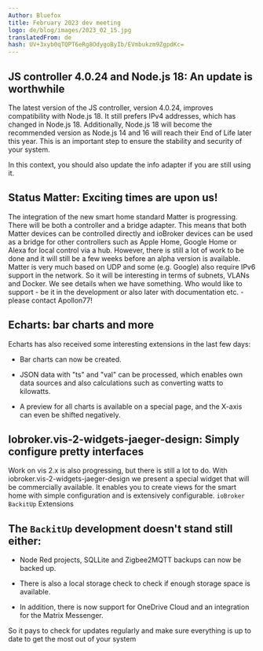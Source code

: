 ```yaml
---
Author: Bluefox
title: February 2023 dev meeting
logo: de/blog/images/2023_02_15.jpg
translatedFrom: de
hash: UV+3xyb0qTQPT6eRg8OdygoByIb/EVmbukzm9ZgpdKc=
---
```

## JS controller 4.0.24 and Node.js 18: An update is worthwhile
<!-- SOURCE: 909729 ## JS-Controller 4.0.24 und Node.js 18: Ein Update lohnt sich -->
The latest version of the JS controller, version 4.0.24, improves compatibility with Node.js 18. It still prefers IPv4 addresses, which has changed in Node.js 18. Additionally, Node.js 18 will become the recommended version as Node.js 14 and 16 will reach their End of Life later this year. This is an important step to ensure the stability and security of your system.
<!-- SOURCE: 584823 Die neueste Version des JS-Controllers, Version 4.0.24, verbessert die Kompatibilität mit Node.js 18. Sie bevorzugt weiterhin IPv4-Adressen, was in Node.js 18 geändert wurde. Darüber hinaus wird Node.js 18 zur empfohlenen Version, da Node.js 14 und 16 im Laufe dieses Jahres ihr End of Life erreichen werden. Dies ist ein wichtiger Schritt, um die Stabilität und Sicherheit Ihres Systems sicherzustellen. -->

In this context, you should also update the info adapter if you are still using it.
<!-- SOURCE: 552912 In diesem Zusammenhang sollten Sie auch den Info-Adapter aktualisieren, falls Sie diesen noch nutzen. -->

## Status Matter: Exciting times are upon us!
<!-- SOURCE: 391572 ## Status Matter: Spannende Zeiten kommen auf uns zu! -->
The integration of the new smart home standard Matter is progressing. There will be both a controller and a bridge adapter. This means that both Matter devices can be controlled directly and ioBroker devices can be used as a bridge for other controllers such as Apple Home, Google Home or Alexa for local control via a hub. However, there is still a lot of work to be done and it will still be a few weeks before an alpha version is available. Matter is very much based on UDP and some (e.g. Google) also require IPv6 support in the network. So it will be interesting in terms of subnets, VLANs and Docker. We see details when we have something. Who would like to support - be it in the development or also later with documentation etc. - please contact Apollon77!
<!-- SOURCE: 214409 Die Integration des neuen Smart-Home-Standards Matter schreitet voran. Es wird sowohl einen Controller- als auch einen Bridge-Adapter geben. Damit können sowohl Matter-Geräte direkt gesteuert werden als auch ioBroker-Geräte als Bridge für andere Controller wie Apple Home, Google Home oder Alexa zur lokalen Steuerung über einen Hub genutzt werden. Es gibt jedoch noch viele Baustellen, und es wird noch einige Wochen dauern, bis eine Alpha-Version verfügbar ist. Matter basiert sehr stark auf UDP und teilweise (z.B. bei Google) wird auch IPv6-Support im Netzwerk vorausgesetzt. Es wird also interessant sein, was Subnetze, VLANs und Docker angeht. Details sehen wir dann, wenn wir etwas haben. Wer unterstützen möchte - sei es in der Entwicklung oder auch später bei Dokumentation u.ä. - bitte bei Apollon77 melden! -->

## Echarts: bar charts and more
<!-- SOURCE: 202863 ## Echarts: Balkendiagramme und mehr -->
Echarts has also received some interesting extensions in the last few days:
<!-- SOURCE: 476449 Auch Echarts hat in den letzten Tagen einige interessante Erweiterungen erhalten: -->

- Bar charts can now be created.
<!-- SOURCE: 625848 - Es können jetzt Balkendiagramme erstellt werden. -->
- JSON data with "ts" and "val" can be processed, which enables own data sources and also calculations such as converting watts to kilowatts.
<!-- SOURCE: 793104 - JSON-Daten mit "ts" und "val" können verarbeitet werden, was eigene Datenquellen und auch Berechnungen wie z.B. Watt in Kilowatt umrechnen ermöglicht. -->
- A preview for all charts is available on a special page, and the X-axis can even be shifted negatively.
<!-- SOURCE: 145190 - Eine Vorschau für alle Diagramme ist auf einer speziellen Seite verfügbar, und die X-Achse kann sogar negativ verschoben werden. -->

## Iobroker.vis-2-widgets-jaeger-design: Simply configure pretty interfaces
<!-- SOURCE: 74360 ## iobroker.vis-2-widgets-jaeger-design: Einfach hübsche Oberflächen konfigurieren -->
Work on vis 2.x is also progressing, but there is still a lot to do. With iobroker.vis-2-widgets-jaeger-design we present a special widget that will be commercially available. It enables you to create views for the smart home with simple configuration and is extensively configurable.
`ioBroker BackitUp` Extensions
<!-- SOURCE: 700450 Auch die Arbeit an vis 2.x geht voran, aber es ist noch viel zu tun. Mit iobroker.vis-2-widgets-jaeger-design stellen wir ein spezielles Widget vor, welches kommerziell erhältlich sein wird. Es ermöglicht Ihnen, mit einfacher Konfiguration Ansichten für das Smart-Home zu erstellen und ist umfangreich konfigurierbar.
§§SSSSS_0§§ Erweiterungen -->

## The `BackitUp` development doesn't stand still either:
<!-- SOURCE: 994425 ## Auch die §§SSSSS_0§§-Entwicklung steht nicht still: -->
- Node Red projects, SQLLite and Zigbee2MQTT backups can now be backed up.
<!-- SOURCE: 208290 - Es können jetzt Node-Red-Projekte, SQLLite- und Zigbee2MQTT-Backups gesichert werden. -->
- There is also a local storage check to check if enough storage space is available.
<!-- SOURCE: 597961 - Es gibt auch einen Local-Storage-Check, um zu überprüfen, ob genügend Speicherplatz verfügbar ist. -->
- In addition, there is now support for OneDrive Cloud and an integration for the Matrix Messenger.
<!-- SOURCE: 948083 - Darüber hinaus gibt es jetzt Unterstützung für OneDrive Cloud und eine Integration für den Matrix Messenger. -->

So it pays to check for updates regularly and make sure everything is up to date to get the most out of your system
<!-- SOURCE: 289413 Es lohnt sich also, regelmäßig nach Updates zu suchen und sicherzustellen, dass alles auf dem neuesten Stand ist, um das Beste aus Ihrem System heraus -->